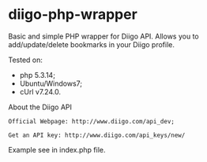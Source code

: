 diigo-php-wrapper
=================

Basic and simple PHP wrapper for Diigo API. Allows you to add/update/delete bookmarks in your Diigo profile.

Tested on:
- php 5.3.14;
- Ubuntu/Windows7;
- cUrl v7.24.0.

About the Diigo API

	Official Webpage: http://www.diigo.com/api_dev;

	Get an API key: http://www.diigo.com/api_keys/new/
	
Example see in index.php file.
